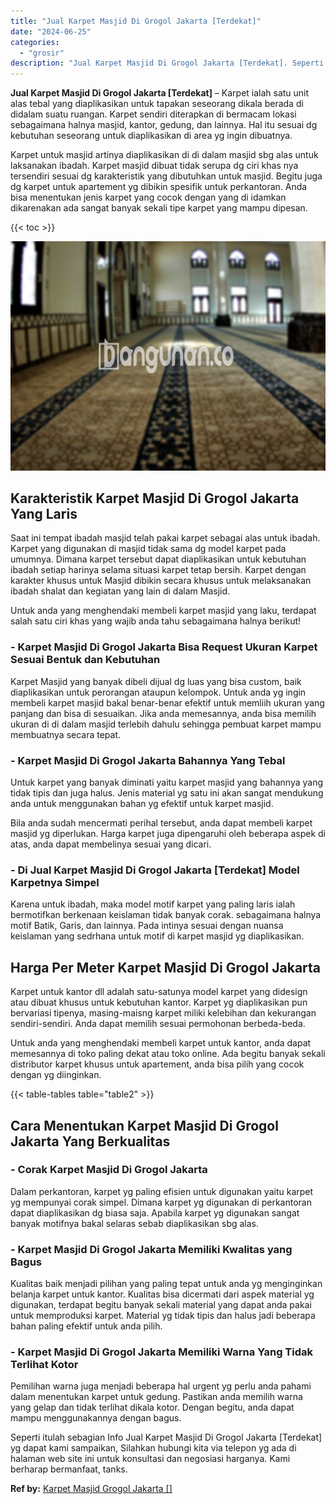 ```yaml
---
title: "Jual Karpet Masjid Di Grogol Jakarta [Terdekat]"
date: "2024-06-25"
categories: 
  - "grosir"
description: "Jual Karpet Masjid Di Grogol Jakarta [Terdekat]. Seperti itulah sebagian Info Jual Karpet Masjid Di Grogol Jakarta [Terdekat] yg dapat kami sampaikan, Sila..."
---
```


**Jual Karpet Masjid Di Grogol Jakarta \[Terdekat\]** – Karpet ialah satu unit alas tebal yang diaplikasikan untuk tapakan seseorang dikala berada di didalam suatu ruangan. Karpet sendiri diterapkan di bermacam lokasi sebagaimana halnya masjid, kantor, gedung, dan lainnya. Hal itu sesuai dg kebutuhan seseorang untuk diaplikasikan di area yg ingin dibuatnya.

Karpet untuk masjid artinya diaplikasikan di di dalam masjid sbg alas untuk laksanakan ibadah. Karpet masjid dibuat tidak serupa dg ciri khas nya tersendiri sesuai dg karakteristik yang dibutuhkan untuk masjid. Begitu juga dg karpet untuk apartement yg dibikin spesifik untuk perkantoran. Anda bisa menentukan jenis karpet yang cocok dengan yang di idamkan dikarenakan ada sangat banyak sekali tipe karpet yang mampu dipesan.

{{< toc >}}

![Jual Karpet Masjid Di Grogol Jakarta [Terdekat]](/images/grosir-karpet-murah-72.png)

## Karakteristik Karpet Masjid Di Grogol Jakarta Yang Laris

Saat ini tempat ibadah masjid telah pakai karpet sebagai alas untuk ibadah. Karpet yang digunakan di masjid tidak sama dg model karpet pada umumnya. Dimana karpet tersebut dapat diaplikasikan untuk kebutuhan ibadah setiap harinya selama situasi karpet tetap bersih. Karpet dengan karakter khusus untuk Masjid dibikin secara khusus untuk melaksanakan ibadah shalat dan kegiatan yang lain di dalam Masjid.

Untuk anda yang menghendaki membeli karpet masjid yang laku, terdapat salah satu ciri khas yang wajib anda tahu sebagaimana halnya berikut!

### \- Karpet Masjid Di Grogol Jakarta Bisa Request Ukuran Karpet Sesuai Bentuk dan Kebutuhan

Karpet Masjid yang banyak dibeli dijual dg luas yang bisa custom, baik diaplikasikan untuk perorangan ataupun kelompok. Untuk anda yg ingin membeli karpet masjid bakal benar-benar efektif untuk memliih ukuran yang panjang dan bisa di sesuaikan. Jika anda memesannya, anda bisa memilih ukuran di di dalam masjid terlebih dahulu sehingga pembuat karpet mampu membuatnya secara tepat.

### \- Karpet Masjid Di Grogol Jakarta Bahannya Yang Tebal

Untuk karpet yang banyak diminati yaitu karpet masjid yang bahannya yang tidak tipis dan juga halus. Jenis material yg satu ini akan sangat mendukung anda untuk menggunakan bahan yg efektif untuk karpet masjid.

Bila anda sudah mencermati perihal tersebut, anda dapat membeli karpet masjid yg diperlukan. Harga karpet juga dipengaruhi oleh beberapa aspek di atas, anda dapat membelinya sesuai yang dicari.

### \- Di Jual Karpet Masjid Di Grogol Jakarta \[Terdekat\] Model Karpetnya Simpel

Karena untuk ibadah, maka model motif karpet yang paling laris ialah bermotifkan berkenaan keislaman tidak banyak corak. sebagaimana halnya motif Batik, Garis, dan lainnya. Pada intinya sesuai dengan nuansa keislaman yang sedrhana untuk motif di karpet masjid yg diaplikasikan.

## Harga Per Meter Karpet Masjid Di Grogol Jakarta

Karpet untuk kantor dll adalah satu-satunya model karpet yang didesign atau dibuat khusus untuk kebutuhan kantor. Karpet yg diaplikasikan pun bervariasi tipenya, masing-maisng karpet miliki kelebihan dan kekurangan sendiri-sendiri. Anda dapat memilih sesuai permohonan berbeda-beda.

Untuk anda yang menghendaki membeli karpet untuk kantor, anda dapat memesannya di toko paling dekat atau toko online. Ada begitu banyak sekali distributor karpet khusus untuk apartement, anda bisa pilih yang cocok dengan yg diinginkan.

{{< table-tables table="table2" >}}

## Cara Menentukan Karpet Masjid Di Grogol Jakarta Yang Berkualitas

### \- Corak Karpet Masjid Di Grogol Jakarta

Dalam perkantoran, karpet yg paling efisien untuk digunakan yaitu karpet yg mempunyai corak simpel. Dimana karpet yg digunakan di perkantoran dapat diaplikasikan dg biasa saja. Apabila karpet yg digunakan sangat banyak motifnya bakal selaras sebab diaplikasikan sbg alas.

### \- Karpet Masjid Di Grogol Jakarta Memiliki Kwalitas yang Bagus

Kualitas baik menjadi pilihan yang paling tepat untuk anda yg menginginkan belanja karpet untuk kantor. Kualitas bisa dicermati dari aspek material yg digunakan, terdapat begitu banyak sekali material yang dapat anda pakai untuk memproduksi karpet. Material yg tidak tipis dan halus jadi beberapa bahan paling efektif untuk anda pilih.

### \- Karpet Masjid Di Grogol Jakarta Memiliki Warna Yang Tidak Terlihat Kotor

Pemilihan warna juga menjadi beberapa hal urgent yg perlu anda pahami dalam menentukan karpet untuk gedung. Pastikan anda memilih warna yang gelap dan tidak terlihat dikala kotor. Dengan begitu, anda dapat mampu menggunakannya dengan bagus.

Seperti itulah sebagian Info Jual Karpet Masjid Di Grogol Jakarta \[Terdekat\] yg dapat kami sampaikan, Silahkan hubungi kita via telepon yg ada di halaman web site ini untuk konsultasi dan negosiasi harganya. Kami berharap bermanfaat, tanks.

**Ref by:**  [Karpet Masjid Grogol Jakarta []](https://id.wikipedia.org/wiki/Karpet)
